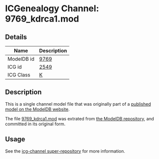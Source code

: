 # ICGenealogy Channel: 9769\_kdrca1.mod

## Details

Name | Description
---- | -----------
ModelDB id | [9769](http://senselab.med.yale.edu/ModelDB/ShowModel.cshtml?model=9769)
ICG id | [2549](http://icg.neurotheory.ox.ac.uk/channels/1/2549)
ICG Class | [K](http://icg.neurotheory.ox.ac.uk/channels/1)

## Description

This is a single channel model file that was originally part of a [published model on the ModelDB website](http://senselab.med.yale.edu/mModelDB/ShowModel.cshtml?model=9769).

The file [9769\_kdrca1.mod](9769_kdrca1.mod) was extrated from [the ModelDB repository](http://senselab.med.yale.edu/ModelDB/ShowModel.cshtml?model=9769), and committed in its original form.

## Usage

See the [icg-channel super-repository](https://github.com/icgenealogy/icg-channels) for more information.